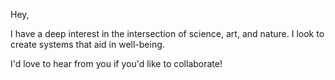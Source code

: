 Hey,

I have a deep interest in the intersection of science, art, and nature. I look to create systems that aid in well-being.

I'd love to hear from you if you'd like to collaborate!
